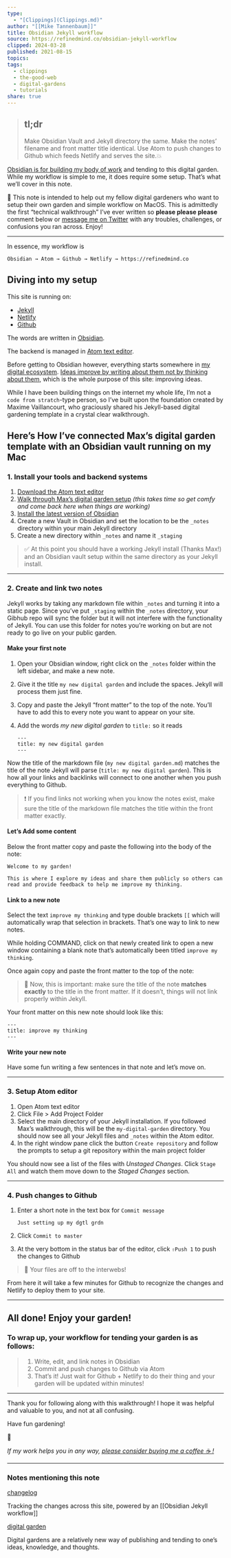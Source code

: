 ```yaml
---
type:
  - "[Clippings](Clippings.md)"
author: "[[Mike Tannenbaum]]"
title: Obsidian Jekyll workflow
source: https://refinedmind.co/obsidian-jekyll-workflow
clipped: 2024-03-28
published: 2021-08-15
topics: 
tags:
  - clippings
  - the-good-web
  - digital-gardens
  - tutorials
share: true
---
```


> ## tl;dr
> 
> Make Obsidian Vault and Jekyll directory the same. Make the notes’ filename and front matter title identical. Use Atom to push changes to Github which feeds Netlify and serves the site.💥

[Obsidian is for building my body of work](https://refinedmind.co/obsidian-is-for-building-my-body-of-work) and tending to this digital garden. While my workflow is simple to me, it does require some setup. That’s what we’ll cover in this note.

🌱 This note is intended to help out my fellow digital gardeners who want to setup their own garden and simple workflow on MacOS. This is admittedly the first “technical walkthrough” I’ve ever written so **please please please** comment below or [message me on Twitter](https://twitter.com/miketnnnbm) with any troubles, challenges, or confusions you ran across. Enjoy!

---

In essence, my workflow is

```
Obsidian → Atom → Github → Netlify → https://refinedmind.co
```

## Diving into my setup

This site is running on:

-   [Jekyll](https://jekyllrb.com/)
-   [Netlify](https://www.netlify.com/)
-   [Github](https://www.github.com/)

The words are written in [Obsidian](https://obsidian.md/).

The backend is managed in [Atom text editor](https://atom.io/).

Before getting to Obsidian however, everything starts somewhere in [my digital ecosystem](https://refinedmind.co/my-digital-ecosystem). [Ideas improve by writing about them not by thinking about them](https://refinedmind.co/ideas-improve-by-writing-about-them-not-by-thinking-about-them), which is the whole purpose of this site: improving ideas.

While I have been building things on the internet my whole life, I’m not a `code from stratch`\-type person, so I’ve built upon the foundation created by Maxime Vaillancourt, who graciously shared his Jekyll-based digital gardening template in a crystal clear walkthrough.

## Here’s How I’ve connected Max’s digital garden template with an Obsidian vault running on my Mac

### 1\. Install your tools and backend systems

1.  [Download the Atom text editor](https://atom.io/)
2.  [Walk through Max’s digital garden setup](https://maximevaillancourt.com/blog/setting-up-your-own-digital-garden-with-jekyll) *(this takes time so get comfy and come back here when things are working)*
3.  [Install the latest version of Obsidian](https://obsidian.md/)
4.  Create a new Vault in Obsidian and set the location to be the `_notes` directory within your main Jekyll directory
5.  Create a new directory within `_notes` and name it `_staging`

> ✅ At this point you should have a working Jekyll install (Thanks Max!) and an Obsidian vault setup within the same directory as your Jekyll install.

---

### 2\. Create and link two notes

Jekyll works by taking any markdown file within `_notes` and turning it into a static page. Since you’ve put `_staging` within the `_notes` directory, your Gibhub repo will sync the folder but it will not interfere with the functionality of Jekyll. You can use this folder for notes you’re working on but are not ready to go live on your public garden.

#### Make your first note

1.  Open your Obsidian window, right click on the `_notes` folder within the left sidebar, and make a new note.
2.  Give it the title `my new digital garden` and include the spaces. Jekyll will process them just fine.
3.  Copy and paste the Jekyll “front matter” to the top of the note. You’ll have to add this to every note you want to appear on your site.
4.  Add the words *my new digital garden* to `title:` so it reads
    
    ```
    ---
    title: my new digital garden
    ---
    ```
    

Now the title of the markdown file (`my new digital garden.md`) matches the title of the note Jekyll will parse (`title: my new digital garden`). This is how all your links and backlinks will connect to one another when you push everything to Github.

> ❗️ If you find links not working when you know the notes exist, make sure the title of the markdown file matches the title within the front matter exactly.

#### Let’s Add some content

Below the front matter copy and paste the following into the body of the note:

```
Welcome to my garden!

This is where I explore my ideas and share them publicly so others can read and provide feedback to help me improve my thinking.
```

#### Link to a new note

Select the text `improve my thinking` and type double brackets `[[` which will automatically wrap that selection in brackets. That’s one way to link to new notes.

While holding COMMAND, click on that newly created link to open a new window containing a blank note that’s automatically been titled `improve my thinking`.

Once again copy and paste the front matter to the top of the note:

> 🚨 Now, this is important: make sure the title of the note **matches exactly** to the title in the front matter. If it doesn’t, things will not link properly within Jekyll.

Your front matter on this new note should look like this:

```
---
title: improve my thinking
---
```

#### Write your new note

Have some fun writing a few sentences in that note and let’s move on.

---

### 3\. Setup Atom editor

1.  Open Atom text editor
2.  Click File > Add Project Folder
3.  Select the main directory of your Jekyll installation. If you followed Max’s walkthrough, this will be the `my-digital-garden` directory. You should now see all your Jekyll files and `_notes` within the Atom editor.
4.  In the right window pane click the button `Create repository` and follow the prompts to setup a git repository within the main project folder

You should now see a list of the files with *Unstaged Changes*. Click `Stage All` and watch them move down to the *Staged Changes* section.

---

### 4\. Push changes to Github

1.  Enter a short note in the text box for `Commit message`
    
    ```
    Just setting up my dgtl grdn
    ```
    
2.  Click `Commit to master`
3.  At the very bottom in the status bar of the editor, click `⇧Push 1` to push the changes to Github

> 💾 Your files are off to the interwebs!

From here it will take a few minutes for Github to recognize the changes and Netlify to deploy them to your site.

---

## All done! Enjoy your garden!

### To wrap up, your workflow for tending your garden is as follows:

> 1.  Write, edit, and link notes in Obsidian
> 2.  Commit and push changes to Github via Atom
> 3.  That’s it! Just wait for Github + Netlify to do their thing and your garden will be updated within minutes!

---

Thank you for following along with this walkthrough! I hope it was helpful and valuable to you, and not at all confusing.

Have fun gardening!

🌱

*If my work helps you in any way, [please consider buying me a coffee ☕ !](https://www.buymeacoffee.com/miketannenbaum)*

---

### Notes mentioning this note

[changelog](https://refinedmind.co/changelog)

Tracking the changes across this site, powered by an \[\[Obsidian Jekyll workflow\]\]

[digital garden](https://refinedmind.co/digital-garden)

Digital gardens are a relatively new way of publishing and tending to one’s ideas, knowledge, and thoughts.